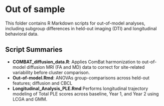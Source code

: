 # Out of sample
This folder contains R Markdown scripts for out-of-model analyses, including subgroup differences in held-out imaging (DTI) and longitudinal behavioral data.

## Script Summaries

- **COMBAT_diffusion_data.R**: Applies ComBat harmonization to out-of-model diffusion MRI (FA and MD) data to correct for site-related variability before cluster comparison.
- **Out-of-model.Rmd**: ANOVAs group-comparisons across held-out features; diffusion and CBCL 
- **Longitudinal_Analysis_PLE.Rmd**
Performs longitudinal trajectory modeling of Total PLE scores across baseline, Year 1, and Year 2 using LCGA and GMM.
